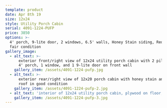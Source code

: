 ```yaml
---
template: product
date: Apr 8th 19
size: 12x24
style: Utility Porch Cabin
serial: 4091-1224-PUFP
price: 3850
options: >-
  4' porch, 9-lite door, 2 windows, 6.5' walls, Honey Stain siding, Red roof,
  fair condition
gallery_image:
  - alt_text: >-
      exterior front/right view of 12x24 utility porch cabin with 2 pillars on
      4' porch, 1 window, and 1 9-lite door on front wall
    gallery_item: /assets/4091-1224-pufp.jpg
  - alt_text: >-
      exterior rear/right view of 12x20 porch cabin with honey stain and a red
      roof in good condition
    gallery_item: /assets/4091-1224-pufp-2.jpg
  - alt_text: 'interior of 12x24 utility porch cabin, plywood on floor, good condition'
    gallery_item: /assets/4091-1224-pufp-3.jpg
---
```


